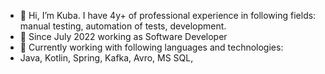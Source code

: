 - 👋 Hi, I’m Kuba. I have 4y+ of professional experience in following fields: manual testing, automation of tests, development.
- 👀 Since July 2022 working as Software Developer
- 🌱 Currently working with following languages and technologies:
- Java, Kotlin, Spring, Kafka, Avro, MS SQL, 

<!---
Yetanus/Yetanus is a ✨ special ✨ repository because its `README.md` (this file) appears on your GitHub profile.
You can click the Preview link to take a look at your changes.
--->
